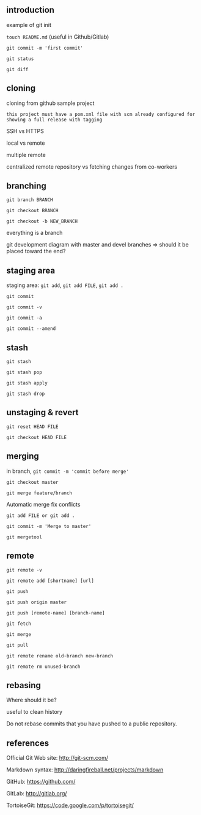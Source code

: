 introduction
------------

example of git init

`touch README.md` (useful in Github/Gitlab)

`git commit -m 'first commit'`

`git status`

`git diff`


cloning
-------

cloning from github sample project

	this project must have a pom.xml file with scm already configured for showing a full release with tagging

SSH vs HTTPS

local vs remote

multiple remote

centralized remote repository vs fetching changes from co-workers


branching
---------

`git branch BRANCH`

`git checkout BRANCH`

`git checkout -b NEW_BRANCH`

everything is a branch

git development diagram with master and devel branches => should it be placed toward the end?


staging area
------------

staging area: `git add`, `git add FILE`, `git add .`

`git commit`

`git commit -v`

`git commit -a`

`git commit --amend`


stash
-----
`git stash`

`git stash pop`

`git stash apply`

`git stash drop`


unstaging & revert
------------------
`git reset HEAD FILE`

`git checkout HEAD FILE`


merging
-------
in branch, `git commit -m 'commit before merge'`

`git checkout master`

`git merge feature/branch`

Automatic merge
fix conflicts

`git add FILE or git add .`

`git commit -m 'Merge to master'`

`git mergetool`


remote
------
`git remote -v`

`git remote add [shortname] [url]`

`git push`

`git push origin master`

`git push [remote-name] [branch-name]`

`git fetch`

`git merge`

`git pull`

`git remote rename old-branch new-branch`

`git remote rm unused-branch`


rebasing
--------
Where should it be?

useful to clean history

Do not rebase commits that you have pushed to a public repository.


references
----------

Official Git Web site: http://git-scm.com/

Markdown syntax: http://daringfireball.net/projects/markdown

GitHub: https://github.com/

GitLab: http://gitlab.org/

TortoiseGit: https://code.google.com/p/tortoisegit/

